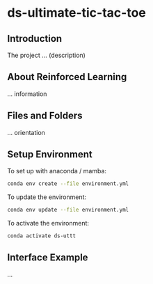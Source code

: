 # ds-ultimate-tic-tac-toe

## Introduction

The project ... (description)

## About Reinforced Learning

... information

## Files and Folders

... orientation

## Setup Environment

To set up with anaconda / mamba:

``` bash
conda env create --file environment.yml
```

To update the environment:

``` bash
conda env update --file environment.yml
```

To activate the environment:

``` bash
conda activate ds-uttt
```

## Interface Example

...